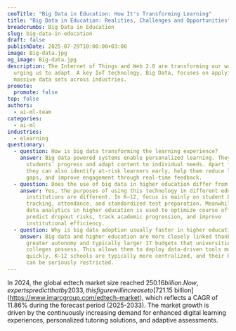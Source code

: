 ```yaml
---
ceoTitle: "Big Data in Education: How It's Transforming Learning"
title: "Big Data in Education: Realities, Challenges and Opportunities"
breadcrumbs: Big Data in Education
slug: big-data-in-education
draft: false
publishDate: 2025-07-29T10:00:00+03:00
image: Big-data.jpg
og_image: Big-data.jpg
description: The Internet of Things and Web 2.0 are transforming our world,
  urging us to adapt. A key IoT technology, Big Data, focuses on applying
  massive data sets across industries.
promote:
  promote: false
top: false
authors:
  - ai-ml-team
categories:
  - ai-ml
industries:
  - elearning
questionary:
  - question: How is big data transforming the learning experience?
    answer: Big data-powered systems enable personalized learning. They can analyze
      students’ progress and adapt content to individual needs. Apart from that,
      they can also identify at-risk learners early, help them reduce learning
      gaps, and improve engagement through real-time feedback.
  - question: Does the use of big data in higher education differ from its use in K–12?
    answer: Yes, the purposes of using this technology in different educational
      institutions are different. In K–12, focus is mainly on student behavior
      tracking, attendance, and standardized test preparation. Meanwhile, big
      data analytics in higher education is used to optimize course offerings,
      predict dropout risks, track academic progression, and improve
      institutional efficiency.
  - question: Why is big data adoption usually faster in higher education than in K–12?
    answer: Big data and higher education are more closely linked thanks to the
      greater autonomy and typically larger IT budgets that universities and
      colleges possess. This allows them to deploy data-driven tools more
      quickly. K–12 schools are typically more centralized, and their budgets
      can be seriously restricted.
---
```

In 2024, the global edtech market size reached $250.16 billion. Now, experts predict that by 2033, this figure will increase to [$721.15 billion](https://www.imarcgroup.com/edtech-market), which reflects a CAGR of 11.86% during the forecast period (2025-2033). The market growth is driven by the continuously increasing demand for enhanced digital learning experiences, personalized tutoring solutions, and adaptive assessments.
